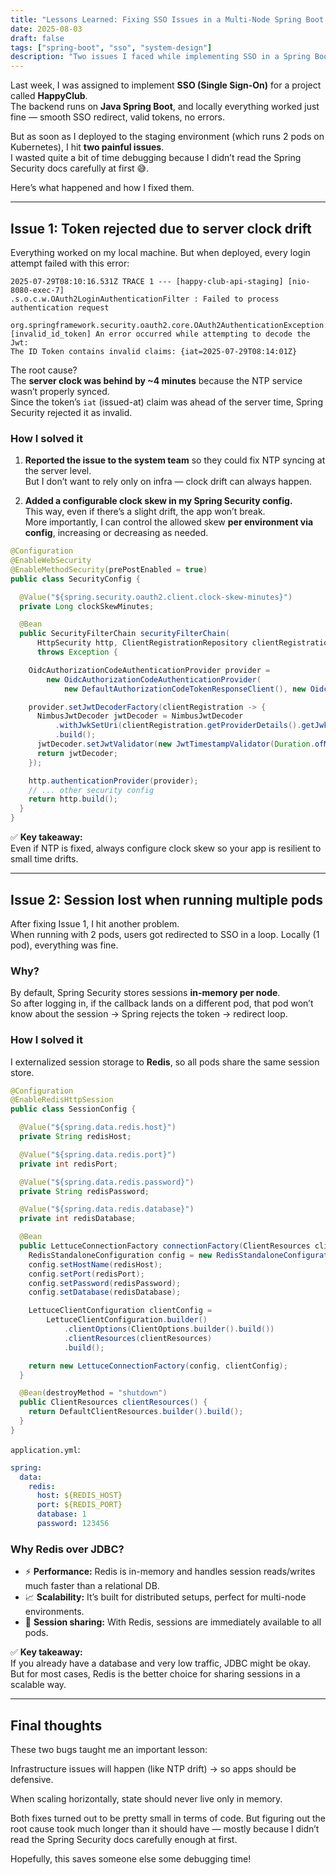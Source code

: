 ```yaml
---
title: "Lessons Learned: Fixing SSO Issues in a Multi-Node Spring Boot App"
date: 2025-08-03
draft: false
tags: ["spring-boot", "sso", "system-design"]
description: "Two issues I faced while implementing SSO in a Spring Boot app running on multiple Kubernetes pods, and how I fixed them."
---
```


Last week, I was assigned to implement **SSO (Single Sign-On)** for a project called **HappyClub**.  
The backend runs on **Java Spring Boot**, and locally everything worked just fine — smooth SSO redirect, valid tokens, no errors.

But as soon as I deployed to the staging environment (which runs 2 pods on Kubernetes), I hit **two painful issues**.  
I wasted quite a bit of time debugging because I didn’t read the Spring Security docs carefully at first 😅.

Here’s what happened and how I fixed them.

---

## Issue 1: Token rejected due to server clock drift

Everything worked on my local machine. But when deployed, every login attempt failed with this error:

```log
2025-07-29T08:10:16.531Z TRACE 1 --- [happy-club-api-staging] [nio-8080-exec-7]
.s.o.c.w.OAuth2LoginAuthenticationFilter : Failed to process authentication request

org.springframework.security.oauth2.core.OAuth2AuthenticationException:
[invalid_id_token] An error occurred while attempting to decode the Jwt:
The ID Token contains invalid claims: {iat=2025-07-29T08:14:01Z}
```

The root cause?  
The **server clock was behind by ~4 minutes** because the NTP service wasn’t properly synced.  
Since the token’s `iat` (issued-at) claim was ahead of the server time, Spring Security rejected it as invalid.

### How I solved it

1. **Reported the issue to the system team** so they could fix NTP syncing at the server level.  
   But I don’t want to rely only on infra — clock drift can always happen.

2. **Added a configurable clock skew in my Spring Security config.**  
   This way, even if there’s a slight drift, the app won’t break.  
   More importantly, I can control the allowed skew **per environment via config**, increasing or decreasing as needed.

```java
@Configuration
@EnableWebSecurity
@EnableMethodSecurity(prePostEnabled = true)
public class SecurityConfig {

  @Value("${spring.security.oauth2.client.clock-skew-minutes}")
  private Long clockSkewMinutes;

  @Bean
  public SecurityFilterChain securityFilterChain(
      HttpSecurity http, ClientRegistrationRepository clientRegistrationRepository)
      throws Exception {

    OidcAuthorizationCodeAuthenticationProvider provider =
        new OidcAuthorizationCodeAuthenticationProvider(
            new DefaultAuthorizationCodeTokenResponseClient(), new OidcUserService());

    provider.setJwtDecoderFactory(clientRegistration -> {
      NimbusJwtDecoder jwtDecoder = NimbusJwtDecoder
          .withJwkSetUri(clientRegistration.getProviderDetails().getJwkSetUri())
          .build();
      jwtDecoder.setJwtValidator(new JwtTimestampValidator(Duration.ofMinutes(clockSkewMinutes)));
      return jwtDecoder;
    });

    http.authenticationProvider(provider);
    // ... other security config
    return http.build();
  }
}
```

✅ **Key takeaway:**  
Even if NTP is fixed, always configure clock skew so your app is resilient to small time drifts.

---

## Issue 2: Session lost when running multiple pods

After fixing Issue 1, I hit another problem.  
When running with 2 pods, users got redirected to SSO in a loop. Locally (1 pod), everything was fine.

### Why?

By default, Spring Security stores sessions **in-memory per node**.  
So after logging in, if the callback lands on a different pod, that pod won’t know about the session → Spring rejects the token → redirect loop.

### How I solved it

I externalized session storage to **Redis**, so all pods share the same session store.

```java
@Configuration
@EnableRedisHttpSession
public class SessionConfig {

  @Value("${spring.data.redis.host}")
  private String redisHost;

  @Value("${spring.data.redis.port}")
  private int redisPort;

  @Value("${spring.data.redis.password}")
  private String redisPassword;

  @Value("${spring.data.redis.database}")
  private int redisDatabase;

  @Bean
  public LettuceConnectionFactory connectionFactory(ClientResources clientResources) {
    RedisStandaloneConfiguration config = new RedisStandaloneConfiguration();
    config.setHostName(redisHost);
    config.setPort(redisPort);
    config.setPassword(redisPassword);
    config.setDatabase(redisDatabase);

    LettuceClientConfiguration clientConfig =
        LettuceClientConfiguration.builder()
            .clientOptions(ClientOptions.builder().build())
            .clientResources(clientResources)
            .build();

    return new LettuceConnectionFactory(config, clientConfig);
  }

  @Bean(destroyMethod = "shutdown")
  public ClientResources clientResources() {
    return DefaultClientResources.builder().build();
  }
}
```

`application.yml`:

```yaml
spring:
  data:
    redis:
      host: ${REDIS_HOST}
      port: ${REDIS_PORT}
      database: 1
      password: 123456
```

### Why Redis over JDBC?

- ⚡ **Performance:** Redis is in-memory and handles session reads/writes much faster than a relational DB.  
- 📈 **Scalability:** It’s built for distributed setups, perfect for multi-node environments.  
- 🔄 **Session sharing:** With Redis, sessions are immediately available to all pods.

✅ **Key takeaway:**  
If you already have a database and very low traffic, JDBC might be okay.  
But for most cases, Redis is the better choice for sharing sessions in a scalable way.

---

## Final thoughts

These two bugs taught me an important lesson:

Infrastructure issues will happen (like NTP drift) → so apps should be defensive.

When scaling horizontally, state should never live only in memory.

Both fixes turned out to be pretty small in terms of code.
But figuring out the root cause took much longer than it should have — mostly because I didn’t read the Spring Security docs carefully enough at first.

Hopefully, this saves someone else some debugging time!

